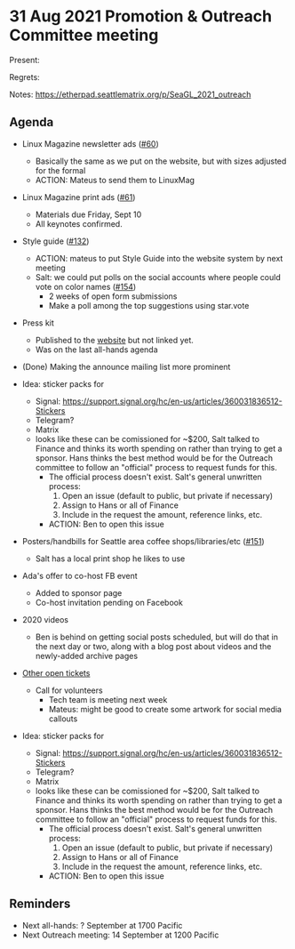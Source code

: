 # 31 Aug 2021 Promotion & Outreach Committee meeting 

Present: 

Regrets: 

Notes: https://etherpad.seattlematrix.org/p/SeaGL_2021_outreach 

## Agenda 

* Linux Magazine newsletter ads ([#60](https://github.com/SeaGL/organization/issues/60))
    * Basically the same as we put on the website, but with sizes adjusted for the formal
    * ACTION: Mateus to send them to LinuxMag

* Linux Magazine print ads ([#61](https://github.com/SeaGL/organization/issues/61)) 
    * Materials due  Friday, Sept 10
    * All keynotes confirmed.

* Style guide ([#132](https://github.com/SeaGL/organization/issues/132)) 
    * ACTION: mateus to put Style Guide into the website system by next meeting
    * Salt: we could put polls on the social accounts where people could vote on color names ([#154](https://github.com/SeaGL/organization/issues/154))
        * 2 weeks of open form submissions
        * Make a poll among the top suggestions using star.vote

* Press kit
    * Published to the [website](https://seagl.org/press) but not linked yet.
    * Was on the last all-hands agenda


* (Done) Making the announce mailing list more prominent

* Idea: sticker packs for 
    * Signal: https://support.signal.org/hc/en-us/articles/360031836512-Stickers 
    * Telegram? 
    * Matrix 
    * looks like these can be comissioned for ~$200, Salt talked to Finance and thinks its worth spending on rather than trying to get a sponsor. Hans thinks the best method would be for the Outreach committee to follow an "official" process to request funds for this.
       * The official process doesn't exist. Salt's general unwritten process:
           1. Open an issue (default to public, but private if necessary)
           2. Assign to Hans or all of Finance
           3. Include in the request the amount, reference links, etc.
       * ACTION: Ben to open this issue

    
* Posters/handbills for Seattle area coffee shops/libraries/etc ([#151](https://github.com/SeaGL/organization/issues/151))
    - Salt has a local print shop he likes to use

* Ada's offer to co-host FB event
     * Added to sponsor page
     * Co-host invitation pending on Facebook

* 2020 videos
    * Ben is behind on getting social posts scheduled, but will do that in the next day or two, along with a blog post about videos and the newly-added archive pages

* [Other open tickets](https://github.com/SeaGL/organization/issues?q=is%3Aissue+is%3Aopen+label%3AOutreach) 
    * Call for volunteers
        * Tech team is meeting next week
         * Mateus: might be good to create some artwork for social media callouts
* Idea: sticker packs for 
    * Signal: https://support.signal.org/hc/en-us/articles/360031836512-Stickers 
    * Telegram? 
    * Matrix 
    * looks like these can be comissioned for ~$200, Salt talked to Finance and thinks its worth spending on rather than trying to get a sponsor. Hans thinks the best method would be for the Outreach committee to follow an "official" process to request funds for this.
       * The official process doesn't exist. Salt's general unwritten process:
           1. Open an issue (default to public, but private if necessary)
           2. Assign to Hans or all of Finance
           3. Include in the request the amount, reference links, etc.
       * ACTION: Ben to open this issue


## Reminders 

* Next all-hands: ? September at 1700 Pacific 
* Next Outreach meeting: 14 September at 1200 Pacific
